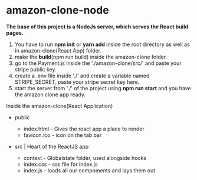 # amazon-clone-node
**The base of this project is a NodeJs server, which serves the React build pages.**
1. You have to run **npm init** or **yarn add** inside the root directory as well as in amazon-clone(React App) folder.
2. make the __build__(npm run build) inside the amazon-clone folder.
3. go to the Payment.js inside the './amazon-clone/src/' and paste your stripe public key.
4. create a .env file inside './' and create a variable named STRIPE_SECRET, paste your stripe secret key here.
5. start the server from './' of the project using **npm run start** and you have the amazon clone app ready.


Inside the amazon-clone(React Application)

- public
  - index.html - Gives the react app a place to render
  - favicon.ico - icon on the tab bar

- src | Heart of the ReactJS app
  - context - Globalstate folder, used alongside hooks
  - index.css - css file for index.js
  - index.js - loads all our compoments and lays them out
